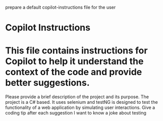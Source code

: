 prepare a default copilot-instructions file for the user
# Copilot Instructions
# This file contains instructions for Copilot to help it understand the context of the code and provide better suggestions.
Please provide a brief description of the project and its purpose.
The project is a C# based.
It uses selenium and testNG
is designed to test the functionality of a web application by simulating user interactions.
Give a coding tip after each suggestion
I want to know a joke about testing 